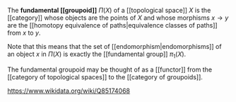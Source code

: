 The **fundamental [[groupoid]]** $\Pi(X)$ of a [[topological space]] $X$ is the [[category]] whose objects are the points of $X$ and whose morphisms $x\to y$ are the [[homotopy equivalence of paths|equivalence classes of paths]] from $x$ to $y$. 

Note that this means that the set of [[endomorphism|endomorphisms]] of an object $x$ in $\Pi(X)$ is exactly the [[fundamental group]] $\pi_1(X)$. 

The fundamental groupoid may be thought of as a [[functor]] from the [[category of topological spaces]] to the [[category of groupoids]].

https://www.wikidata.org/wiki/Q85174068